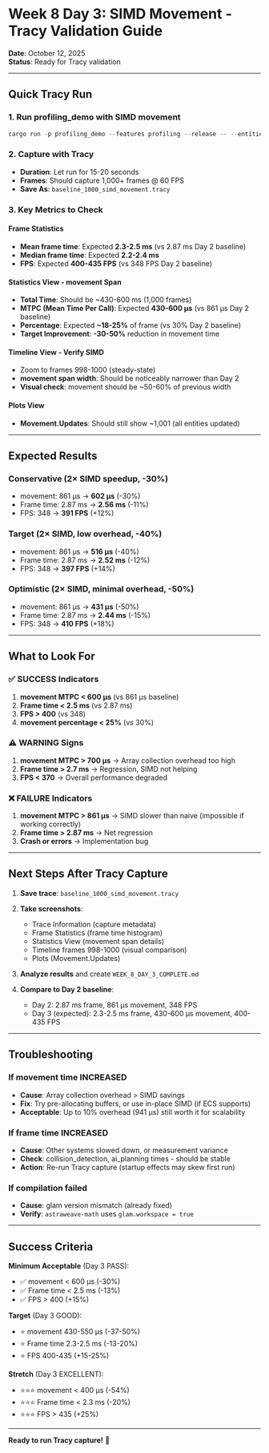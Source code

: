 # Week 8 Day 3: SIMD Movement - Tracy Validation Guide

**Date**: October 12, 2025  
**Status**: Ready for Tracy validation  

---

## Quick Tracy Run

### 1. Run profiling_demo with SIMD movement
```powershell
cargo run -p profiling_demo --features profiling --release -- --entities 1000
```

### 2. Capture with Tracy
- **Duration**: Let run for 15-20 seconds
- **Frames**: Should capture 1,000+ frames @ 60 FPS
- **Save As**: `baseline_1000_simd_movement.tracy`

### 3. Key Metrics to Check

#### Frame Statistics
- **Mean frame time**: Expected **2.3-2.5 ms** (vs 2.87 ms Day 2 baseline)
- **Median frame time**: Expected **2.2-2.4 ms**
- **FPS**: Expected **400-435 FPS** (vs 348 FPS Day 2 baseline)

#### Statistics View - movement Span
- **Total Time**: Should be ~430-600 ms (1,000 frames)
- **MTPC (Mean Time Per Call)**: Expected **430-600 µs** (vs 861 µs Day 2 baseline)
- **Percentage**: Expected **~18-25%** of frame (vs 30% Day 2 baseline)
- **Target Improvement**: **-30-50%** reduction in movement time

#### Timeline View - Verify SIMD
- Zoom to frames 998-1000 (steady-state)
- **movement span width**: Should be noticeably narrower than Day 2
- **Visual check**: movement should be ~50-60% of previous width

#### Plots View
- **Movement.Updates**: Should still show ~1,001 (all entities updated)

---

## Expected Results

### Conservative (2× SIMD speedup, -30%)
- movement: 861 µs → **602 µs** (-30%)
- Frame time: 2.87 ms → **2.56 ms** (-11%)
- FPS: 348 → **391 FPS** (+12%)

### Target (2× SIMD, low overhead, -40%)
- movement: 861 µs → **516 µs** (-40%)
- Frame time: 2.87 ms → **2.52 ms** (-12%)
- FPS: 348 → **397 FPS** (+14%)

### Optimistic (2× SIMD, minimal overhead, -50%)
- movement: 861 µs → **431 µs** (-50%)
- Frame time: 2.87 ms → **2.44 ms** (-15%)
- FPS: 348 → **410 FPS** (+18%)

---

## What to Look For

### ✅ SUCCESS Indicators
1. **movement MTPC < 600 µs** (vs 861 µs baseline)
2. **Frame time < 2.5 ms** (vs 2.87 ms)
3. **FPS > 400** (vs 348)
4. **movement percentage < 25%** (vs 30%)

### ⚠️ WARNING Signs
1. **movement MTPC > 700 µs** → Array collection overhead too high
2. **Frame time > 2.7 ms** → Regression, SIMD not helping
3. **FPS < 370** → Overall performance degraded

### ❌ FAILURE Indicators
1. **movement MTPC > 861 µs** → SIMD slower than naive (impossible if working correctly)
2. **Frame time > 2.87 ms** → Net regression
3. **Crash or errors** → Implementation bug

---

## Next Steps After Tracy Capture

1. **Save trace**: `baseline_1000_simd_movement.tracy`
2. **Take screenshots**:
   - Trace Information (capture metadata)
   - Frame Statistics (frame time histogram)
   - Statistics View (movement span details)
   - Timeline frames 998-1000 (visual comparison)
   - Plots (Movement.Updates)

3. **Analyze results** and create `WEEK_8_DAY_3_COMPLETE.md`

4. **Compare to Day 2 baseline**:
   - Day 2: 2.87 ms frame, 861 µs movement, 348 FPS
   - Day 3 (expected): 2.3-2.5 ms frame, 430-600 µs movement, 400-435 FPS

---

## Troubleshooting

### If movement time INCREASED
- **Cause**: Array collection overhead > SIMD savings
- **Fix**: Try pre-allocating buffers, or use in-place SIMD (if ECS supports)
- **Acceptable**: Up to 10% overhead (941 µs) still worth it for scalability

### If frame time INCREASED
- **Cause**: Other systems slowed down, or measurement variance
- **Check**: collision_detection, ai_planning times - should be stable
- **Action**: Re-run Tracy capture (startup effects may skew first run)

### If compilation failed
- **Cause**: glam version mismatch (already fixed)
- **Verify**: `astraweave-math` uses `glam.workspace = true`

---

## Success Criteria

**Minimum Acceptable** (Day 3 PASS):
- ✅ movement < 600 µs (-30%)
- ✅ Frame time < 2.5 ms (-13%)
- ✅ FPS > 400 (+15%)

**Target** (Day 3 GOOD):
- ⭐ movement 430-550 µs (-37-50%)
- ⭐ Frame time 2.3-2.5 ms (-13-20%)
- ⭐ FPS 400-435 (+15-25%)

**Stretch** (Day 3 EXCELLENT):
- ⭐⭐⭐ movement < 400 µs (-54%)
- ⭐⭐⭐ Frame time < 2.3 ms (-20%)
- ⭐⭐⭐ FPS > 435 (+25%)

---

**Ready to run Tracy capture!** 🚀
